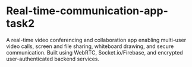 # Real-time-communication-app-task2
A real-time video conferencing and collaboration app enabling multi-user video calls, screen and file sharing, whiteboard drawing, and secure communication. Built using WebRTC, Socket.io/Firebase, and encrypted user-authenticated backend services.
